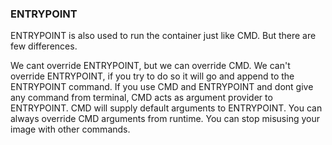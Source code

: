 ### ENTRYPOINT
ENTRYPOINT is also used to run the container just like CMD. But there are few differences.

We cant override ENTRYPOINT, but we can override CMD.
We can't override ENTRYPOINT, if you try to do so it will go and append to the ENTRYPOINT command.
If you use CMD and ENTRYPOINT and dont give any command from terminal, CMD acts as argument provider to ENTRYPOINT.
CMD will supply default arguments to ENTRYPOINT.
You can always override CMD arguments from runtime.
You can stop misusing your image with other commands.